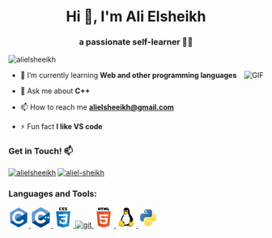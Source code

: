 <h1 align="center">Hi 👋, I'm Ali Elsheikh</h1>
<h3 align="center">a passionate self-learner 👨‍💻</h3>

<p align="left"> <img src="https://komarev.com/ghpvc/?username=alielsheeikh&label=Profile%20views&color=0e75b6&style=flat" alt="alielsheeikh" /> </p>

 <img align="right" alt="GIF" src="https://media.giphy.com/media/MC6eSuC3yypCU/giphy.gif" />

- 🌱 I’m currently learning **Web 
and other programming languages**

- 💬 Ask me about **C++**

- 📫 How to reach me **alielsheeikh@gmail.com**

- ⚡ Fun fact **I like VS code**

<h3 align="left">Get in Touch! 📫</h3>
<p align="left">
<a href="https://twitter.com/alielsheeikh" target="blank"><img align="center" src="https://raw.githubusercontent.com/rahuldkjain/github-profile-readme-generator/master/src/images/icons/Social/twitter.svg" alt="alielsheeikh" height="30" width="40" /></a>
<a href="https://linkedin.com/in/aliel-sheikh" target="blank"><img align="center" src="https://raw.githubusercontent.com/rahuldkjain/github-profile-readme-generator/master/src/images/icons/Social/linked-in-alt.svg" alt="aliel-sheikh" height="30" width="40" /></a>
</p>

<h3 align="left">Languages and Tools:</h3>
<p align="left"> <a href="https://www.cprogramming.com/" target="_blank" rel="noreferrer"> <img src="https://raw.githubusercontent.com/devicons/devicon/master/icons/c/c-original.svg" alt="c" width="40" height="40"/> </a> <a href="https://www.w3schools.com/cpp/" target="_blank" rel="noreferrer"> <img src="https://raw.githubusercontent.com/devicons/devicon/master/icons/cplusplus/cplusplus-original.svg" alt="cplusplus" width="40" height="40"/> </a> <a href="https://www.w3schools.com/css/" target="_blank" rel="noreferrer"> <img src="https://raw.githubusercontent.com/devicons/devicon/master/icons/css3/css3-original-wordmark.svg" alt="css3" width="40" height="40"/> </a> <a href="https://git-scm.com/" target="_blank" rel="noreferrer"> <img src="https://www.vectorlogo.zone/logos/git-scm/git-scm-icon.svg" alt="git" width="40" height="40"/> </a> <a href="https://www.w3.org/html/" target="_blank" rel="noreferrer"> <img src="https://raw.githubusercontent.com/devicons/devicon/master/icons/html5/html5-original-wordmark.svg" alt="html5" width="40" height="40"/> </a> <a href="https://www.linux.org/" target="_blank" rel="noreferrer"> <img src="https://raw.githubusercontent.com/devicons/devicon/master/icons/linux/linux-original.svg" alt="linux" width="40" height="40"/> </a> <a href="https://www.python.org" target="_blank" rel="noreferrer"> <img src="https://raw.githubusercontent.com/devicons/devicon/master/icons/python/python-original.svg" alt="python" width="40" height="40"/> </a> </p>
